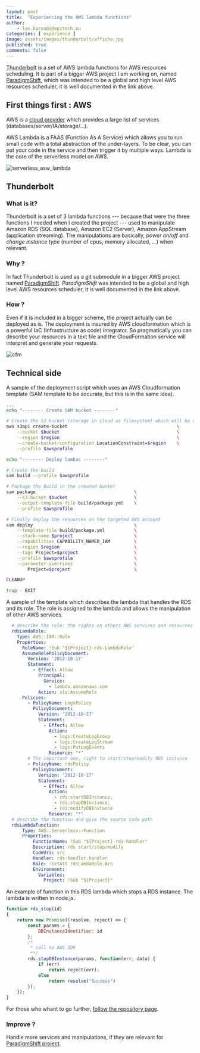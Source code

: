 ```yaml
---
layout: post
title:  "Experiencing the AWS lambda functions"
author:
    - leo.karoubi@epitech.eu
categories: [ experience ]
image: assets/images/thunderbolt/affiche.jpg
published: true
comments: false
---
```


[Thunderbolt][1] is a set of AWS lambda functions for AWS resources scheduling. It is part of a bigger AWS project I am working on, named [ParadigmShift][2], which was intended to be a global and high level AWS resources scheduler, it is well documented in the link above.

## First things first : AWS

AWS is a [cloud provider][3] which provides a large list of services (databases/server/IA/storage/...).

AWS Lambda is a FAAS (Function As A Service) which allows you to run small code with a total abstraction of the under-layers. To be clear, you can put your code in the service and then trigger it by multiple ways. Lambda is the core of the serverless model on AWS.

![serverless_asw_lambda](https://ucarecdn.com/889eff87-74c6-4447-907a-0feb2fc041d8/-/resize/1050/)

## Thunderbolt

### What is it?

Thunderbolt is a set of 3 lambda functions --- because that were the three functions I needed when I created the project --- used to manipulate Amazon RDS (SQL database), Amazon EC2 (Server), Amazon AppStream (application streaming). The manipulations are basically, *power on/off* and *change instance type* (number of cpus, memory allocated, ...) when relevant.

### Why ?

In fact Thunderbolt is used as a git submodule in a bigger AWS project named [ParadigmShift][2]. *ParadigmShift* was intended to be a global and high level AWS resources scheduler, it is well documented in the link above.

### How ?

Even if it is included in a bigger scheme, the project actually can be deployed as is. The deployment is insured by AWS cloudformation which is a powerful IaC (Infrastructure as code) integrator. So pragmatically you can describe your resources in a text file and the CloudFormation service will interpret and generate your requests.

![cfm](https://blogs.vmware.com/management/files/2019/10/image002.png)

## Technical side

A sample of the deployment script which uses an AWS Cloudformation template (SAM template to be accurate, but this is in the same idea).

```sh
...
echo "-------- Create SAM bucket --------"

# Create the S3 bucket (storage in cloud as filesystem) which will be used for the deployment
aws s3api create-bucket                                         \
    --bucket $bucket                                            \
    --region $region                                            \
    --create-bucket-configuration LocationConstraint=$region    \
    --profile $awsprofile

echo "-------- Deploy lambas --------"

# Create the build
sam build --profile $awsprofile

# Package the build in the created bucket
sam package                                     \
    --s3-bucket $bucket                         \
    --output-template-file build/package.yml    \
    --profile $awsprofile

# Finally deploy the resources on the targeted AWS account
sam deploy                                      \
    --template-file build/package.yml           \
    --stack-name $project                       \
    --capabilities CAPABILITY_NAMED_IAM         \
    --region $region                            \
    --tags Project=$project                     \
    --profile $awsprofile                       \
    --parameter-overrides                       \
        Project=$project                        \

CLEANUP

trap - EXIT
```

A sample of the template which describes the lambda that handles the RDS and its role.
The role is assigned to the lambda and allows the manipulation of other AWS services.

```yml
  # describe the role: the rights on others AWS services and resources which can be affected
  rdsLamdaRole:
    Type: AWS::IAM::Role
    Properties:
      RoleName: !Sub "${Project}-rds-LambdaRole"
      AssumeRolePolicyDocument:
        Version: '2012-10-17'
        Statement:
          - Effect: Allow
            Principal:
              Service:
                - lambda.amazonaws.com
            Action: sts:AssumeRole
      Policies:
        - PolicyName: LogsPolicy
          PolicyDocument:
            Version: '2012-10-17'
            Statement:
              - Effect: Allow
                Action:
                  - logs:CreateLogGroup
                  - logs:CreateLogStream
                  - logs:PutLogEvents
                Resource: "*"
        # The important one, right to start/stop/modify RDS instance
        - PolicyName: rdsPolicy
          PolicyDocument:
            Version: '2012-10-17'
            Statement:
              - Effect: Allow
                Action:
                  - rds:startDBInstance,
                  - rds:stopDBInstance,
                  - rds:modifyDBInstance
                Resource: "*"
  # describe the function and give the source code path
  rdsLambdaFunction:
      Type: AWS::Serverless::Function
      Properties:
          FunctionName: !Sub "${Project}-rds-handler"
          Description: rds start/stop/modify
          CodeUri: src
          Handler: rds-handler.handler
          Role: !GetAtt rdsLamdaRole.Arn
          Environment:
            Variables:
              Project: !Sub "${Project}"
```

An example of function in this RDS lambda which stops a RDS instance. The lambda is written in node.js.

```js
function rds_stop(id)
{
    return new Promise((resolve, reject) => {
        const params = {
            DBInstanceIdentifier: id
        };
        /* 
         * call to AWS SDK
         **/
        rds.stopDBInstance(params, function(err, data) {
            if (err)
                return reject(err);
            else
                return resolve("Success")
        });
    });
}
```

For those who whant to go further, [follow the repository page][1].

### Improve ?

Handle more services and manipulations, if they are relevant for [ParadigmShift project][2].

[1]: https://github.com/le0kar0ub1/Thunderbolt/tree/master/aws
[2]: https://github.com/le0kar0ub1/ParadigmShift
[3]: https://fr.wikipedia.org/wiki/Cloud_computing